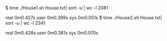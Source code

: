 $ time ./House1.sh House.txt| sort -u | wc -l
2081

real    0m0.427s
user    0m0.399s
sys     0m0.051s
$ time ./House2.sh House.txt| sort -u | wc -l
2341

real    0m0.428s
user    0m0.381s
sys     0m0.070s

